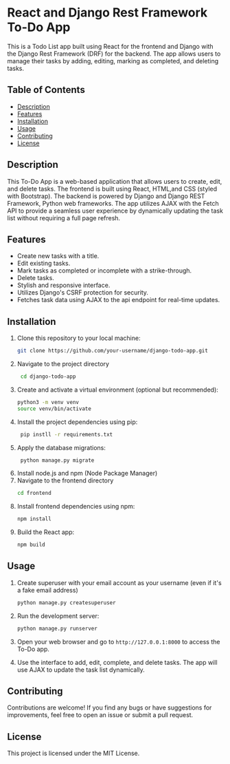 # React and Django Rest Framework To-Do App

This is a Todo List app built using React for the frontend and Django with the Django Rest Framework (DRF) for the backend. The app allows users to manage their tasks by adding, editing, marking as completed, and deleting tasks.

## Table of Contents

- [Description](#description)
- [Features](#features)
- [Installation](#installation)
- [Usage](#usage)
- [Contributing](#contributing)
- [License](#license)

## Description

This To-Do App is a web-based application that allows users to create, edit, and delete tasks. The frontend is built using React, HTML,and CSS (styled with Bootstrap). The backend is powered by Django and Django REST Framework, Python web frameworks. The app utilizes AJAX with the Fetch API to provide a seamless user experience by dynamically updating the task list without requiring a full page refresh.

## Features

- Create new tasks with a title.
- Edit existing tasks.
- Mark tasks as completed or incomplete with a strike-through.
- Delete tasks.
- Stylish and responsive interface.
- Utilizes Django's CSRF protection for security.
- Fetches task data using AJAX to the api endpoint for real-time updates.

## Installation

1. Clone this repository to your local machine:
   ```bash
   git clone https://github.com/your-username/django-todo-app.git
    ```
2. Navigate to the project directory
   ```bash
    cd django-todo-app
    ```
3. Create and activate a virtual environment (optional but recommended):
   ```bash
   python3 -m venv venv
   source venv/bin/activate
    ```
4. Install the project dependencies using pip:
   ```bash
    pip instll -r requirements.txt
    ```
5. Apply the database migrations:
   ```bash
    python manage.py migrate
    ```
6. Install node.js and npm (Node Package Manager)
7. Navigate to the frontend directory
    ```bash
   cd frontend 
   ```
8. Install frontend dependencies using npm:
    ```bash
   npm install
   ```
9. Build the React app:
    ```bash
   npm build
   ```
## Usage

1. Create superuser with your email account as your username (even if it's a fake email address)
   ```bash
   python manage.py createsuperuser
   ```

2. Run the development server:
   ```bash
   python manage.py runserver
   ```

3. Open your web browser and go to `http://127.0.0.1:8000` to access the To-Do app.

4. Use the interface to add, edit, complete, and delete tasks. The app will use AJAX to update the task list dynamically.

## Contributing
Contributions are welcome! If you find any bugs or have suggestions for improvements, feel free to open an issue or submit a pull request.

## License
This project is licensed under the MIT License.
